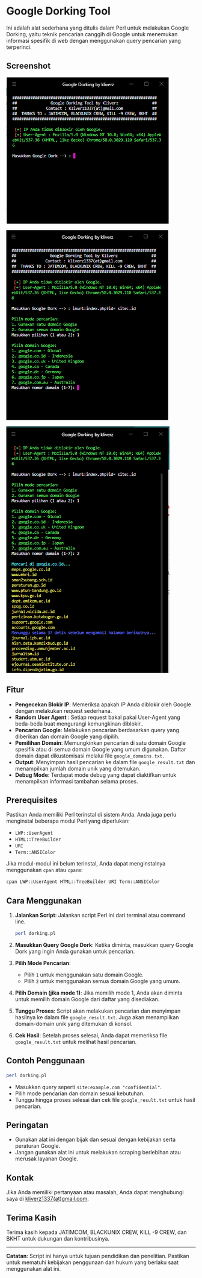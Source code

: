 # Google Dorking Tool

Ini adalah alat sederhana yang ditulis dalam Perl untuk melakukan Google Dorking, yaitu teknik pencarian canggih di Google untuk menemukan informasi spesifik di web dengan menggunakan query pencarian yang terperinci.

## Screenshot

![Screenshot 1](./Screenshot_1.png)

![Screenshot 2](./Screenshot_2.png)

![Screenshot 3](./Screenshot_3.png)

## Fitur

- **Pengecekan Blokir IP**: Memeriksa apakah IP Anda diblokir oleh Google dengan melakukan request sederhana.
- **Random User Agent** : Setiap request bakal pakai User-Agent yang beda-beda buat mengurangi kemungkinan diblokir..
- **Pencarian Google**: Melakukan pencarian berdasarkan query yang diberikan dan domain Google yang dipilih.
- **Pemilihan Domain**: Memungkinkan pencarian di satu domain Google spesifik atau di semua domain Google yang umum digunakan. Daftar domain dapat dikustomisasi melalui file `google_domains.txt`.
- **Output**: Menyimpan hasil pencarian ke dalam file `google_result.txt` dan menampilkan jumlah domain unik yang ditemukan.
- **Debug Mode**: Terdapat mode debug yang dapat diaktifkan untuk menampilkan informasi tambahan selama proses.

## Prerequisites

Pastikan Anda memiliki Perl terinstal di sistem Anda. Anda juga perlu menginstal beberapa modul Perl yang diperlukan:

- `LWP::UserAgent`
- `HTML::TreeBuilder`
- `URI`
- `Term::ANSIColor`

Jika modul-modul ini belum terinstal, Anda dapat menginstalnya menggunakan `cpan` atau `cpanm`:

```bash
cpan LWP::UserAgent HTML::TreeBuilder URI Term::ANSIColor
```

## Cara Menggunakan

1. **Jalankan Script**:
   Jalankan script Perl ini dari terminal atau command line.

   ```bash
   perl dorking.pl
   ```

2. **Masukkan Query Google Dork**:
   Ketika diminta, masukkan query Google Dork yang ingin Anda gunakan untuk pencarian.

3. **Pilih Mode Pencarian**:
   - Pilih `1` untuk menggunakan satu domain Google.
   - Pilih `2` untuk menggunakan semua domain Google yang umum.

4. **Pilih Domain (jika mode 1)**:
   Jika memilih mode 1, Anda akan diminta untuk memilih domain Google dari daftar yang disediakan.

5. **Tunggu Proses**:
   Script akan melakukan pencarian dan menyimpan hasilnya ke dalam file `google_result.txt`. Juga akan menampilkan domain-domain unik yang ditemukan di konsol.

6. **Cek Hasil**:
   Setelah proses selesai, Anda dapat memeriksa file `google_result.txt` untuk melihat hasil pencarian.

## Contoh Penggunaan

```bash
perl dorking.pl
```

- Masukkan query seperti `site:example.com "confidential"`.
- Pilih mode pencarian dan domain sesuai kebutuhan.
- Tunggu hingga proses selesai dan cek file `google_result.txt` untuk hasil pencarian.

## Peringatan

- Gunakan alat ini dengan bijak dan sesuai dengan kebijakan serta peraturan Google.
- Jangan gunakan alat ini untuk melakukan scraping berlebihan atau merusak layanan Google.

## Kontak

Jika Anda memiliki pertanyaan atau masalah, Anda dapat menghubungi saya di [kliverz1337(at)gmail.com](mailto:kliverz1337@gmail.com).

## Terima Kasih

Terima kasih kepada JATIMCOM, BLACKUNIX CREW, KILL -9 CREW, dan BKHT untuk dukungan dan kontribusinya.

---

**Catatan**: Script ini hanya untuk tujuan pendidikan dan penelitian. Pastikan untuk mematuhi kebijakan penggunaan dan hukum yang berlaku saat menggunakan alat ini.
